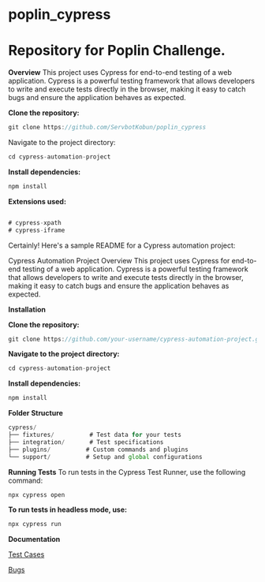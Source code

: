 # poplin_cypress
# Repository for Poplin Challenge.

**Overview**
This project uses Cypress for end-to-end testing of a web application. Cypress is a powerful testing framework that allows developers to write and execute tests directly in the browser, making it easy to catch bugs and ensure the application behaves as expected.

**Clone the repository:**

```javascript
git clone https://github.com/ServbotKobun/poplin_cypress
```

Navigate to the project directory:

```javascript
cd cypress-automation-project

```
**Install dependencies:**
```javascript
npm install
```

**Extensions used:**

```javascript

# cypress-xpath
# cypress-iframe
```


Certainly! Here's a sample README for a Cypress automation project:

Cypress Automation Project
Overview
This project uses Cypress for end-to-end testing of a web application. Cypress is a powerful testing framework that allows developers to write and execute tests directly in the browser, making it easy to catch bugs and ensure the application behaves as expected.


**Installation**

**Clone the repository:**

```javascript
git clone https://github.com/your-username/cypress-automation-project.git
```

**Navigate to the project directory:**

```javascript
cd cypress-automation-project

```
**Install dependencies:**

```javascript
npm install
```

**Folder Structure**

```javascript
cypress/
├── fixtures/          # Test data for your tests
├── integration/       # Test specifications
├── plugins/          # Custom commands and plugins
└── support/          # Setup and global configurations
```

**Running Tests**
To run tests in the Cypress Test Runner, use the following command:

```javascript
npx cypress open
```

**To run tests in headless mode, use:**

```javascript
npx cypress run
```

**Documentation**

[Test Cases](https://docs.google.com/spreadsheets/d/16B9DuZvifyfV5tvlySHCMKVqlu22sNBcTIQoTS6fSvw/edit?usp=sharing)

[Bugs](https://docs.google.com/document/d/1BxsgjqEEykWLyVTJEkYQMI85dkiBBdG5Jvsnuo6k0To/edit?usp=sharing)
